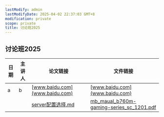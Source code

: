 ```yaml
---
lastModify: admin
lastModifyDate: 2025-04-02 22:37:03 GMT+8
modification: private
scope: private
title: 讨论班2025
---
```

## 讨论班2025

| 日期 | 主讲人 | 论文链接 | 文件链接 |
| --- | --- | ---- | ---- |
| a | b | [www.baidu.com](www.baidu.com) | [www.baidu.com](www.baidu.com) |
|  |  | [server配置选择.md](http://10.138.42.155:9003/wiki/file?id=5) | [mb_maual_b760m-gaming-series_sc_1201.pdf](http://10.138.42.155:9003/wiki/file?id=4) |
